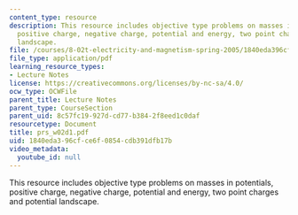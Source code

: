 ```yaml
---
content_type: resource
description: This resource includes objective type problems on masses in potentials,
  positive charge, negative charge, potential and energy, two point charges and potential
  landscape.
file: /courses/8-02t-electricity-and-magnetism-spring-2005/1840eda396cfce6f0854cdb391dfb17b_prs_w02d1.pdf
file_type: application/pdf
learning_resource_types:
- Lecture Notes
license: https://creativecommons.org/licenses/by-nc-sa/4.0/
ocw_type: OCWFile
parent_title: Lecture Notes
parent_type: CourseSection
parent_uid: 8c57fc19-927d-cd77-b384-2f8eed1c0daf
resourcetype: Document
title: prs_w02d1.pdf
uid: 1840eda3-96cf-ce6f-0854-cdb391dfb17b
video_metadata:
  youtube_id: null
---
```

This resource includes objective type problems on masses in potentials, positive charge, negative charge, potential and energy, two point charges and potential landscape.